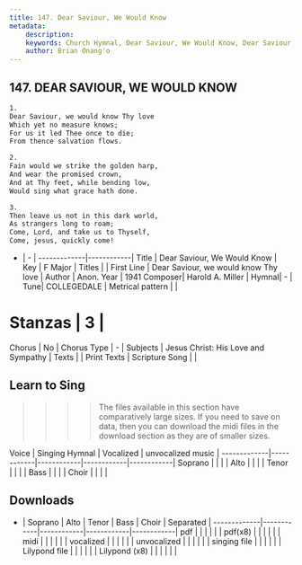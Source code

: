 ```yaml
---
title: 147. Dear Saviour, We Would Know
metadata:
    description: 
    keywords: Church Hymnal, Dear Saviour, We Would Know, Dear Saviour, we would know Thy love , 
    author: Brian Onang'o
---
```



## 147. DEAR SAVIOUR, WE WOULD KNOW

```txt
1.
Dear Saviour, we would know Thy love 
Which yet no measure knows; 
For us it led Thee once to die; 
From thence salvation flows. 

2.
Fain would we strike the golden harp, 
And wear the promised crown, 
And at Thy feet, while bending low, 
Would sing what grace hath done. 

3.
Then leave us not in this dark world, 
As strangers long to roam; 
Come, Lord, and take us to Thyself, 
Come, jesus, quickly come!

```

- |   -  |
-------------|------------|
Title | Dear Saviour, We Would Know |
Key | F Major |
Titles |  |
First Line | Dear Saviour, we would know Thy love  |
Author | Anon.
Year | 1941
Composer| Harold A. Miller |
Hymnal|  - |
Tune| COLLEGEDALE |
Metrical pattern | |
# Stanzas | 3 |
Chorus | No |
Chorus Type | - |
Subjects | Jesus Christ: His Love and Sympathy |
Texts |  |
Print Texts | 
Scripture Song |  |
  
## Learn to Sing

>>>> The files available in this section have comparatively large sizes. If you need to save on data, then you can download the midi files in the download section as they are of smaller sizes.

Voice |  Singing Hymnal | Vocalized | unvocalized music |
-------------|------------|------------|------------|------------|
Soprano | | | |
Alto | | | |
Tenor | | | |
Bass | | | |
Choir | | | |

## Downloads

- |  Soprano | Alto | Tenor | Bass | Choir | Separated |
-------------|------------|------------|------------|------------|
pdf | | | | | |
pdf(x8) | | | | | |
midi | | | | | |
vocalized | | | | | |
unvocalized | | | | | |
singing file | | | | | |
Lilypond file | | | | | |
Lilypond (x8) | | | | | |
  